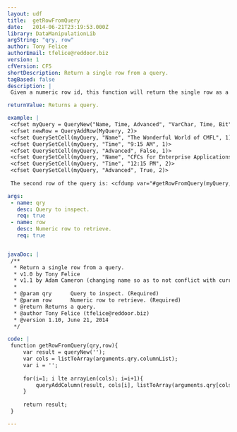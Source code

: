 ```yaml
---
layout: udf
title:  getRowFromQuery
date:   2014-06-21T23:19:53.000Z
library: DataManipulationLib
argString: "qry, row"
author: Tony Felice
authorEmail: tfelice@reddoor.biz
version: 1
cfVersion: CF5
shortDescription: Return a single row from a query.
tagBased: false
description: |
 Given a numeric row id, this function will return the single row as a query object.

returnValue: Returns a query.

example: |
 <cfset myQuery = QueryNew("Name, Time, Advanced", "VarChar, Time, Bit")>
 <cfset newRow = QueryAddRow(MyQuery, 2)>
 <cfset QuerySetCell(myQuery, "Name", "The Wonderful World of CMFL", 1)>
 <cfset QuerySetCell(myQuery, "Time", "9:15 AM", 1)>
 <cfset QuerySetCell(myQuery, "Advanced", False, 1)>
 <cfset QuerySetCell(myQuery, "Name", "CFCs for Enterprise Applications", 2)>
 <cfset QuerySetCell(myQuery, "Time", "12:15 PM", 2)>
 <cfset QuerySetCell(myQuery, "Advanced", True, 2)>
 
 The second row of the query is: <cfdump var="#getRowFromQuery(myQuery,2)#">

args:
 - name: qry
   desc: Query to inspect.
   req: true
 - name: row
   desc: Numeric row to retrieve.
   req: true


javaDoc: |
 /**
  * Return a single row from a query.
  * v1.0 by Tony Felice
  * v1.1 by Adam Cameron (changing name so as to not conflict with current CFML)
  * 
  * @param qry      Query to inspect. (Required)
  * @param row      Numeric row to retrieve. (Required)
  * @return Returns a query. 
  * @author Tony Felice (tfelice@reddoor.biz) 
  * @version 1.10, June 21, 2014 
  */

code: |
 function getRowFromQuery(qry,row){
     var result = queryNew('');
     var cols = listToArray(arguments.qry.columnList);
     var i = '';
 
     for(i=1; i lte arrayLen(cols); i=i+1){
         queryAddColumn(result, cols[i], listToArray(arguments.qry[cols[i]][arguments.row]));
     }
 
     return result;
 }

---
```



